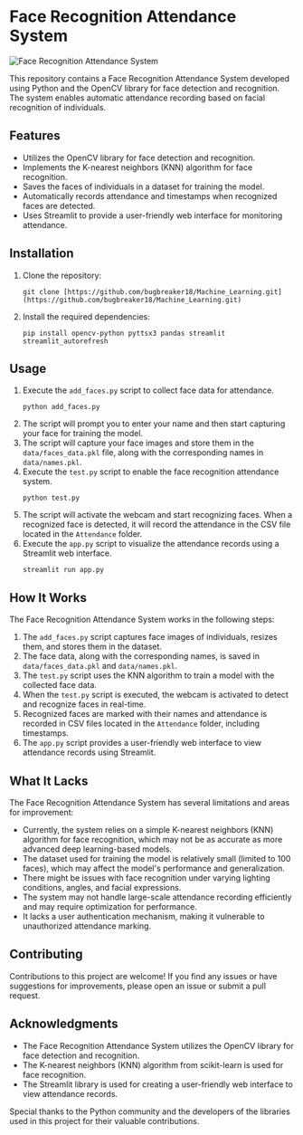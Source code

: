 <!DOCTYPE html>
<html>
<head>
  <title>Face Recognition Attendance System</title>
</head>
<body>
  <h1>Face Recognition Attendance System</h1>
  <img src="Machine_Learning/Face_Recognition/face_recog.png" alt="Face Recognition Attendance System">

  <p>This repository contains a Face Recognition Attendance System developed using Python and the OpenCV library for face detection and recognition. The system enables automatic attendance recording based on facial recognition of individuals.</p>

  <h2>Features</h2>
  <ul>
    <li>Utilizes the OpenCV library for face detection and recognition.</li>
    <li>Implements the K-nearest neighbors (KNN) algorithm for face recognition.</li>
    <li>Saves the faces of individuals in a dataset for training the model.</li>
    <li>Automatically records attendance and timestamps when recognized faces are detected.</li>
    <li>Uses Streamlit to provide a user-friendly web interface for monitoring attendance.</li>
  </ul>

  <h2>Installation</h2>
  <ol>
    <li>Clone the repository:
      <pre><code>git clone [https://github.com/bugbreaker18/Machine_Learning.git](https://github.com/bugbreaker18/Machine_Learning.git)</code></pre>
    </li>
    <li>Install the required dependencies:
      <pre><code>pip install opencv-python pyttsx3 pandas streamlit streamlit_autorefresh</code></pre>
    </li>
  </ol>

  <h2>Usage</h2>
  <ol>
    <li>Execute the <code>add_faces.py</code> script to collect face data for attendance.
      <pre><code>python add_faces.py</code></pre>
    </li>
    <li>The script will prompt you to enter your name and then start capturing your face for training the model.</li>
    <li>The script will capture your face images and store them in the <code>data/faces_data.pkl</code> file, along with the corresponding names in <code>data/names.pkl</code>.</li>
    <li>Execute the <code>test.py</code> script to enable the face recognition attendance system.
      <pre><code>python test.py</code></pre>
    </li>
    <li>The script will activate the webcam and start recognizing faces. When a recognized face is detected, it will record the attendance in the CSV file located in the <code>Attendance</code> folder.</li>
    <li>Execute the <code>app.py</code> script to visualize the attendance records using a Streamlit web interface.
      <pre><code>streamlit run app.py</code></pre>
    </li>
  </ol>

  <h2>How It Works</h2>
  <p>The Face Recognition Attendance System works in the following steps:</p>
  <ol>
    <li>The <code>add_faces.py</code> script captures face images of individuals, resizes them, and stores them in the dataset.</li>
    <li>The face data, along with the corresponding names, is saved in <code>data/faces_data.pkl</code> and <code>data/names.pkl</code>.</li>
    <li>The <code>test.py</code> script uses the KNN algorithm to train a model with the collected face data.</li>
    <li>When the <code>test.py</code> script is executed, the webcam is activated to detect and recognize faces in real-time.</li>
    <li>Recognized faces are marked with their names and attendance is recorded in CSV files located in the <code>Attendance</code> folder, including timestamps.</li>
    <li>The <code>app.py</code> script provides a user-friendly web interface to view attendance records using Streamlit.</li>
  </ol>

  <h2>What It Lacks</h2>
  <p>The Face Recognition Attendance System has several limitations and areas for improvement:</p>
  <ul>
    <li>Currently, the system relies on a simple K-nearest neighbors (KNN) algorithm for face recognition, which may not be as accurate as more advanced deep learning-based models.</li>
    <li>The dataset used for training the model is relatively small (limited to 100 faces), which may affect the model's performance and generalization.</li>
    <li>There might be issues with face recognition under varying lighting conditions, angles, and facial expressions.</li>
    <li>The system may not handle large-scale attendance recording efficiently and may require optimization for performance.</li>
    <li>It lacks a user authentication mechanism, making it vulnerable to unauthorized attendance marking.</li>
  </ul>

  <h2>Contributing</h2>
  <p>Contributions to this project are welcome! If you find any issues or have suggestions for improvements, please open an issue or submit a pull request.</p>



  <h2>Acknowledgments</h2>
  <ul>
    <li>The Face Recognition Attendance System utilizes the OpenCV library for face detection and recognition.</li>
    <li>The K-nearest neighbors (KNN) algorithm from scikit-learn is used for face recognition.</li>
    <li>The Streamlit library is used for creating a user-friendly web interface to view attendance records.</li>
  </ul>
  <p>Special thanks to the Python community and the developers of the libraries used in this project for their valuable contributions.</p>
</body>
</html>
